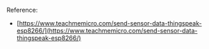 Reference:

- [https://www.teachmemicro.com/send-sensor-data-thingspeak-esp8266/](https://www.teachmemicro.com/send-sensor-data-thingspeak-esp8266/)
